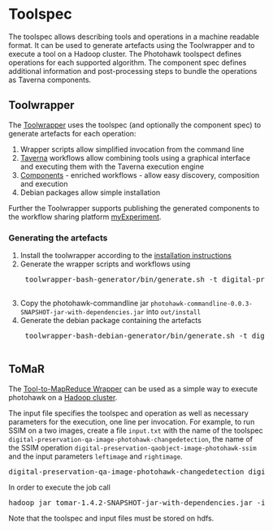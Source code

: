 # Toolspec

The toolspec allows describing tools and operations in a machine readable format. It can be used to generate artefacts using the Toolwrapper and to execute a tool on a Hadoop cluster. The Photohawk toolspect defines operations for each supported algorithm. The component spec defines additional information and post-processing steps to bundle the operations as Taverna components.

## Toolwrapper

The [Toolwrapper](https://github.com/openplanets/scape-toolwrapper) uses the toolspec (and optionally the component spec) to generate artefacts for each operation:

1. Wrapper scripts allow simplified invocation from the command line
2. [Taverna](http://www.taverna.org.uk/) workflows allow combining tools using a graphical interface and executing them with the Taverna execution engine
3. [Components](http://openplanets.github.io/scape-component-profiles/) - enriched workflows - allow easy discovery, composition and execution
4. Debian packages allow simple installation

Further the Toolwrapper supports publishing the generated components to the workflow sharing platform [myExperiment](http://www.myexperiment.org/).

### Generating the artefacts

1. Install the toolwrapper according to the [installation instructions](https://github.com/openplanets/scape-toolwrapper#getting-started)
2. Generate the wrapper scripts and workflows using
    <pre>
    toolwrapper-bash-generator/bin/generate.sh -t digital-preservation-qaobject-image-photohawk-changedetection.xml -c digital-preservation-qaobject-image-photohawk-changedetection.component -o out
    </pre>
3. Copy the photohawk-commandline jar `photohawk-commandline-0.0.3-SNAPSHOT-jar-with-dependencies.jar` into `out/install`
4. Generate the debian package containing the artefacts
    <pre>
    toolwrapper-bash-debian-generator/bin/generate.sh -t digital-preservation-qaobject-image-photohawk-changedetection.xml -o debian -i out/ -ch digital-preservation-qaobject-image-photohawk-changedetection.changelog -e maintainer@organistaion.com -d digital-preservation-qaobject-image-photohawk-changedetection -a -desc "Pure Java image comparison"
    </pre>

## ToMaR

The [Tool-to-MapReduce Wrapper](https://github.com/openplanets/tomar) can be used as a simple way to execute photohawk on a [Hadoop cluster](https://hadoop.apache.org/).

The input file specifies the toolspec and operation as well as necessary parameters for the execution, one line per invocation. For example, to run SSIM on a two images, create a file `input.txt` with the name of the toolspec `digital-preservation-qa-image-photohawk-changedetection`, the name of the SSIM operation `digital-preservation-qaobject-image-photohawk-ssim` and the input parameters `leftimage` and `rightimage`.
<pre>
digital-preservation-qa-image-photohawk-changedetection digital-preservation-qaobject-image-photohawk-ssim --leftimage="hdfs:///user/you/input/image1.dng" --rightimage="hdfs:///user/you/input/image1.tiff"
</pre>

In order to execute the job call
<pre>
hadoop jar tomar-1.4.2-SNAPSHOT-jar-with-dependencies.jar -i input.txt -r hdfs:///user/you/toolspecs
</pre>

Note that the toolspec and input files must be stored on hdfs.

